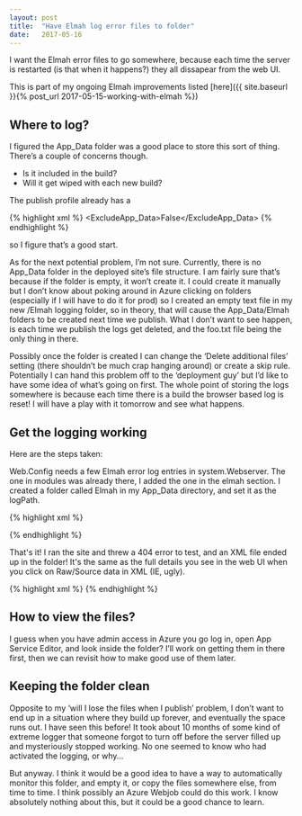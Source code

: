 ```yaml
---
layout: post
title:  "Have Elmah log error files to folder"
date:   2017-05-16
---
```


I want the Elmah error files to go somewhere, because each time the server is restarted (is that when it happens?) they all dissapear from the web UI.

This is part of my ongoing Elmah improvements listed [here]({{ site.baseurl }}{% post_url 2017-05-15-working-with-elmah %})

## Where to log?

I figured the App_Data folder was a good place to store this sort of thing.  There’s a couple of concerns though.
<ul>
<li>Is it included in the build?</li>
<li>Will it get wiped with each new build?</li>
</ul>

The publish profile already has a 

{% highlight xml  %}
<ExcludeApp_Data>False</ExcludeApp_Data>
{% endhighlight %} 

so I figure that’s a good start.

As for the next potential problem, I’m not sure.  Currently, there is no App_Data folder in the deployed site’s file structure.  I am fairly sure that’s because if the folder is empty, it won’t create it.  I could create it manually but I don’t know about poking around in Azure clicking on folders (especially if I will have to do it for prod) so I created an empty text file in my new /Elmah logging folder, so in theory, that will cause the App_Data/Elmah folders to be created next time we publish.  What I don’t want to see happen, is each time we publish the logs get deleted, and the foo.txt file being the only thing in there.

Possibly once the folder is created I can change the ‘Delete additional files’ setting (there shouldn’t be much crap hanging around) or create a skip rule.  Potentially I can hand this problem off to the ‘deployment guy’ but I’d like to have some idea of what’s going on first.  The whole point of storing the logs somewhere is because each time there is a build the browser based log is reset!  I will have a play with it tomorrow and see what happens.

## Get the logging working

Here are the steps taken:

Web.Config needs a few Elmah error log entries in system.Webserver.  The one in modules was already there, I added the one in the elmah section.  I created a folder called Elmah in my App_Data directory, and set it as the logPath.

{% highlight xml  %}
<modules>
    <remove name="ScriptModule" />
    <add name="ScriptModule" preCondition="managedHandler" type="System.Web.Handlers.ScriptModule, System.Web.Extensions, Version=3.5.0.0, Culture=neutral, PublicKeyToken=31BF3856AD364E35" />
    <add name="ErrorLog" type="Elmah.ErrorLogModule, Elmah" />
</modules>

<elmah>
<security allowRemoteAccess="true" />
    <errorLog type="Elmah.XmlFileErrorLog, Elmah" logPath="~/App_Data/Elmah" />
</elmah>
{% endhighlight %} 

That's it!  I ran the site and threw a 404 error to test, and an XML file ended up in the folder!  It's the same as the full details you see in the web UI when you click on Raw/Source data in XML (IE, ugly).

{% highlight xml  %}
<error errorId="c56d88eb-e87d-4597-8173-e9bf5670751d" application="/LM/W3SVC/2/ROOT" host="MY_PC" type="System.Web.HttpException" 
message="The controller for path '/errorlogme' was not found or does not implement IController." source="System.Web.Mvc" 
detail="System.Web.HttpException (0x80004005): ERROR_MESSAGE_TEXT" time="2017-05-16T00:11:28.1013363Z" statusCode="404">
  <serverVariables>
  </serverVariables>
  <cookies>
  </cookies>
</error>
{% endhighlight %} 

## How to view the files?

I guess when you have admin access in Azure you go log in, open App Service Editor, and look inside the folder?  I’ll work on getting them in there first, then we can revisit how to make good use of them later.

## Keeping the folder clean

Opposite to my ‘will I lose the files when I publish’ problem, I don’t want to end up in a situation where they build up forever, and eventually the space runs out.  I have seen this before!  It took about 10 months of some kind of extreme logger that someone forgot to turn off before the server filled up and mysteriously stopped working.  No one seemed to know who had activated the logging, or why…  

But anyway.  I think it would be a good idea to have a way to automatically monitor this folder, and empty it, or copy the files somewhere else, from time to time.  I think possibly an Azure Webjob could do this work.  I know absolutely nothing about this, but it could be a good chance to learn.
